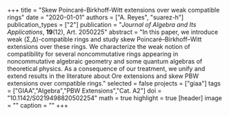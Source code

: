 +++
title = "Skew Poincaré-Birkhoff-Witt extensions over weak compatible rings"
date = "2020-01-01"
authors = ["A. Reyes", "suarez-h"]
publication_types = ["2"]
publication = "*Journal of Algebra and Its Applications*, **19**(12), Art. 2050225"
abstract = "In this paper, we introduce weak (Σ,Δ)-compatible rings and study skew Poincaré–Birkhoff–Witt extensions over these rings. We characterize the weak notion of compatibility for several noncommutative rings appearing in noncommutative algebraic geometry and some quantum algebras of theoretical physics. As a consequence of our treatment, we unify and extend results in the literature about Ore extensions and skew PBW extensions over compatible rings."
selected = false
projects = ["giaa"]
tags = ["GIAA","Algebra","PBW Extensions","Cat. A2"]
doi = "10.1142/S0219498820502254"
math = true
highlight = true
[header]
image = ""
caption = ""
+++
